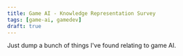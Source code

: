 ```yaml
---
title: Game AI - Knowledge Representation Survey
tags: [game-ai, gamedev]
draft: true
---
```


Just dump a bunch of things I've found relating to game AI.